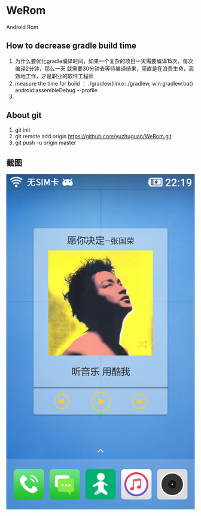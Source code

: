 # WeRom
Android Rom

## How to decrease gradle build time
1. 为什么要优化gradle编译时间，如果一个复杂的项目一天需要编译15次，每次编译2分钟，那么一天
就需要30分钟去等待编译结果，简直是在浪费生命，高效地工作，才是职业的软件工程师
2. measure the time for build ： ./gradlew(linux:./gradlew, win:gradlew.bat) android:assembleDebug --profile
3. 

## About git
1. git init
2. git remote add origin https://github.com/yuzhuguan/WeRom.git
3. git push -u origin master

## 截图

![](device-2017-12-16-221949.png)
